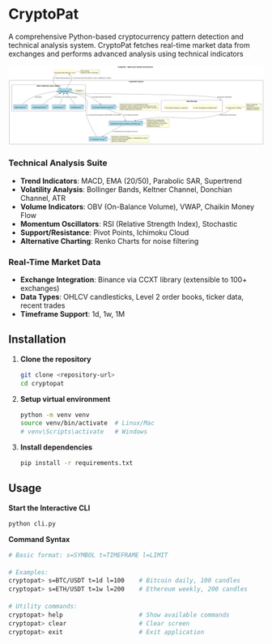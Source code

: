 # CryptoPat
A comprehensive Python-based cryptocurrency pattern detection and technical analysis system. CryptoPat fetches real-time market data from exchanges and performs advanced analysis using technical indicators

![Alt text](diagram/arch.png)

### Technical Analysis Suite
- **Trend Indicators**: MACD, EMA (20/50), Parabolic SAR, Supertrend
- **Volatility Analysis**: Bollinger Bands, Keltner Channel, Donchian Channel, ATR
- **Volume Indicators**: OBV (On-Balance Volume), VWAP, Chaikin Money Flow
- **Momentum Oscillators**: RSI (Relative Strength Index), Stochastic
- **Support/Resistance**: Pivot Points, Ichimoku Cloud
- **Alternative Charting**: Renko Charts for noise filtering

### Real-Time Market Data
- **Exchange Integration**: Binance via CCXT library (extensible to 100+ exchanges)
- **Data Types**: OHLCV candlesticks, Level 2 order books, ticker data, recent trades
- **Timeframe Support**: 1d, 1w, 1M

## Installation

1. **Clone the repository**
   ```bash
   git clone <repository-url>
   cd cryptopat
   ```

2. **Setup virtual environment**
   ```bash
   python -m venv venv
   source venv/bin/activate  # Linux/Mac
   # venv\Scripts\activate   # Windows
   ```

3. **Install dependencies**
   ```bash
   pip install -r requirements.txt
   ```

## Usage

**Start the Interactive CLI**
```bash
python cli.py
```

**Command Syntax**
```bash
# Basic format: s=SYMBOL t=TIMEFRAME l=LIMIT

# Examples:
cryptopat> s=BTC/USDT t=1d l=100    # Bitcoin daily, 100 candles
cryptopat> s=ETH/USDT t=1w l=200    # Ethereum weekly, 200 candles

# Utility commands:
cryptopat> help                     # Show available commands
cryptopat> clear                    # Clear screen
cryptopat> exit                     # Exit application
```
